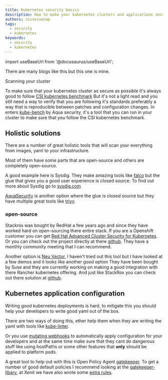 ```yaml
---
title: Kubernetes security basics
description: How to make your kubernetes clusters and applications secure by default.
authors: nissessenap
tags:
  - security
  - kubernetes
keywords:
  - security
  - kubernetes
---
```


import useBaseUrl from '@docusaurus/useBaseUrl';

There are many blogs like this but this one is mine.

Scanning your cluster

To make sure that your kubernetes cluster as secure as possible it's always good to follow [CSI kubernetes benchmark](https://www.cisecurity.org/benchmark/kubernetes)
But it's not a light read and you still need a way to verify that you are following it's standards preferably a way that is reproducible between patches and configuration changes.
In enters [kube-bench](https://github.com/aquasecurity/kube-bench) by Aqua security, it's a tool that you can run in your cluster to make sure that you follow the CSI kubernetes benchmark.

## Holistic solutions

There are a number of great holistic tools that will scan your everything from images, yaml to your infrastructure.

Most of them have some parts that are open-source and others are completely open-source.

A good example here is Sysdig. They make amazing tools like [falco](https://github.com/falcosecurity/falco) but the glue that gives you a good user experience is closed source. To find out more about Sysdig go to [sysdig.com](https://sysdig.com/)

[AquaSecurity](https://www.aquasec.com/) is another option where the glue is closed source but they have multiple great tools like [trivy](https://github.com/aquasecurity/trivy).

### open-source

Stackrox was bought by RedHat a few years ago and since they have worked hard on open-sourcing there entire stack.
If you are a Openshift customer you can get [Red Hat Advanced Cluster Security for Kubernetes](https://www.redhat.com/en/resources/advanced-cluster-security-for-kubernetes-datasheet). Or you can check out the project directly at there [github](https://github.com/stackrox/.stackrox/).
They have a monthly community meeting that I can recommend.

Another option is [Neu Vector](https://neuvector.com/), I haven't tried out this tool but I have looked at a few demos and it looks like another good option
They have been bought by Suse and they are currently working on making a good integration with there Rancher kubernetes offering.
And just like StackRox you can check out there solution at [github](https://github.com/neuvector/neuvector).

## Kubernetes application configuration

Writing good kubernetes deployments is hard, to mitigate this you should help your developers to write good yaml out of the box.

There are two ways of doing this, ether help them when they are writing the yaml with tools like [kube-linter](https://github.com/stackrox/kube-linter).

Or you use [mutating webhooks](https://kubernetes.io/docs/reference/access-authn-authz/extensible-admission-controllers/) to automatically apply configuration for your developers and at the same time make sure that they cant do dangerous stuff like using hostPaths or some other features that **only** should be applied to platform pods.

A great tool to help out with this is Open Policy Agent [gatekeeper](https://github.com/open-policy-agent/gatekeeper).
To get a number of good default policies I recommend looking at the [gatekeeper-libary](https://github.com/open-policy-agent/gatekeeper-library), at Xenit we have also wrote some [extra rules](https://github.com/XenitAB/gatekeeper-library).
